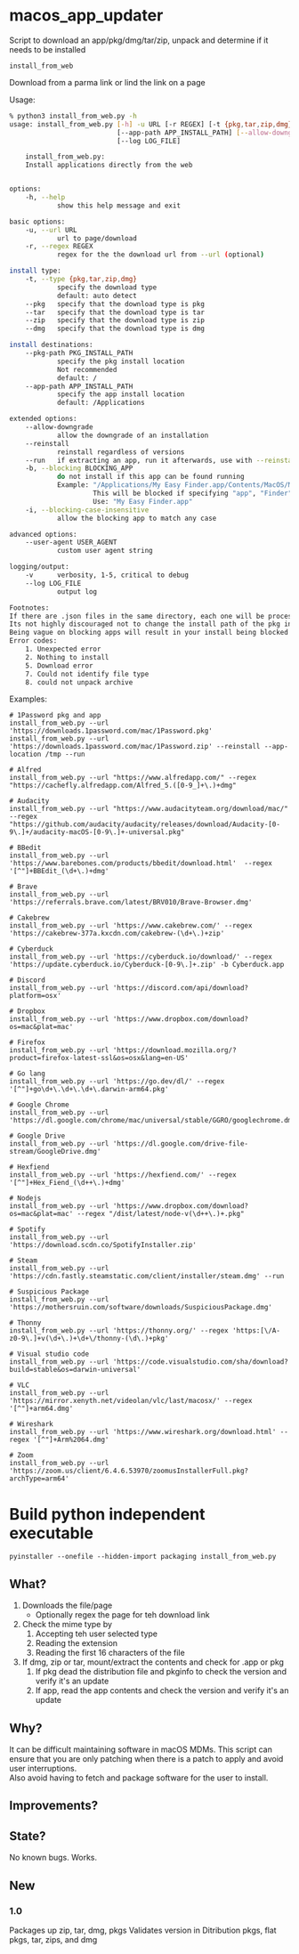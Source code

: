 # macos_app_updater

Script to download an app/pkg/dmg/tar/zip, unpack and determine if it needs to be installed

```install_from_web```

Download from a parma link or lind the link on a page

Usage:

```bash
% python3 install_from_web.py -h
usage: install_from_web.py [-h] -u URL [-r REGEX] [-t {pkg,tar,zip,dmg} | --pkg | --tar | --zip | --dmg] [--pkg-path PKG_INSTALL_PATH]
                           [--app-path APP_INSTALL_PATH] [--allow-downgrade] [--reinstall] [--run] [--user-agent USER_AGENT] [-b BLOCKING_APP] [-i] [-v]
                           [--log LOG_FILE]

    install_from_web.py:
    Install applications directly from the web


options:
    -h, --help
            show this help message and exit

basic options:
    -u, --url URL
            url to page/download
    -r, --regex REGEX
            regex for the the download url from --url (optional)

install type:
    -t, --type {pkg,tar,zip,dmg}
            specify the download type
            default: auto detect
    --pkg   specify that the download type is pkg
    --tar   specify that the download type is tar
    --zip   specify that the download type is zip
    --dmg   specify that the download type is dmg

install destinations:
    --pkg-path PKG_INSTALL_PATH
            specify the pkg install location
            Not recommended
            default: /
    --app-path APP_INSTALL_PATH
            specify the app install location
            default: /Applications

extended options:
    --allow-downgrade
            allow the downgrade of an installation
    --reinstall
            reinstall regardless of versions
    --run   if extracting an app, run it afterwards, use with --reinstall to always open the app
    -b, --blocking BLOCKING_APP
            do not install if this app can be found running
            Example: "/Applications/My Easy Finder.app/Contents/MacOS/My Easy Finder"
                     This will be blocked if specifying "app", "Finder" or "MacOS"
                     Use: "My Easy Finder.app"
    -i, --blocking-case-insensitive
            allow the blocking app to match any case

advanced options:
    --user-agent USER_AGENT
            custom user agent string

logging/output:
    -v      verbosity, 1-5, critical to debug
    --log LOG_FILE
            output log

Footnotes:
If there are .json files in the same directory, each one will be processed and any options provided will the the default settings.
Its not highly discouraged not to change the install path of the pkg installers
Being vague on blocking apps will result in your install being blocked unnecessarily
Error codes:
	1. Unexpected error
	2. Nothing to install
	5. Download error
	7. Could not identify file type
	8. could not unpack archive
```

Examples:
```
# 1Password pkg and app
install_from_web.py --url 'https://downloads.1password.com/mac/1Password.pkg'
install_from_web.py --url 'https://downloads.1password.com/mac/1Password.zip' --reinstall --app-location /tmp --run

# Alfred
install_from_web.py --url "https://www.alfredapp.com/" --regex "https://cachefly.alfredapp.com/Alfred_5.([0-9_]+\.)+dmg"

# Audacity
install_from_web.py --url "https://www.audacityteam.org/download/mac/" --regex "https://github.com/audacity/audacity/releases/download/Audacity-[0-9\.]+/audacity-macOS-[0-9\.]+-universal.pkg"

# BBedit
install_from_web.py --url 'https://www.barebones.com/products/bbedit/download.html'  --regex '[^"]+BBEdit_(\d+\.)+dmg'

# Brave
install_from_web.py --url 'https://referrals.brave.com/latest/BRV010/Brave-Browser.dmg'

# Cakebrew
install_from_web.py --url 'https://www.cakebrew.com/' --regex 'https://cakebrew-377a.kxcdn.com/cakebrew-(\d+\.)+zip'

# Cyberduck
install_from_web.py --url 'https://cyberduck.io/download/' --regex 'https://update.cyberduck.io/Cyberduck-[0-9\.]+.zip' -b Cyberduck.app

# Discord
install_from_web.py --url 'https://discord.com/api/download?platform=osx'

# Dropbox
install_from_web.py --url 'https://www.dropbox.com/download?os=mac&plat=mac'

# Firefox
install_from_web.py --url 'https://download.mozilla.org/?product=firefox-latest-ssl&os=osx&lang=en-US'

# Go lang
install_from_web.py --url 'https://go.dev/dl/' --regex '[^"]+go\d+\.\d+\.\d+\.darwin-arm64.pkg'

# Google Chrome
install_from_web.py --url 'https://dl.google.com/chrome/mac/universal/stable/GGRO/googlechrome.dmg'

# Google Drive
install_from_web.py --url 'https://dl.google.com/drive-file-stream/GoogleDrive.dmg'

# Hexfiend 
install_from_web.py --url 'https://hexfiend.com/' --regex '[^"]+Hex_Fiend_(\d++\.)+dmg'

# Nodejs
install_from_web.py --url 'https://www.dropbox.com/download?os=mac&plat=mac' --regex "/dist/latest/node-v(\d++\.)+.pkg"

# Spotify
install_from_web.py --url 'https://download.scdn.co/SpotifyInstaller.zip'

# Steam
install_from_web.py --url 'https://cdn.fastly.steamstatic.com/client/installer/steam.dmg' --run

# Suspicious Package
install_from_web.py --url 'https://mothersruin.com/software/downloads/SuspiciousPackage.dmg'

# Thonny
install_from_web.py --url 'https://thonny.org/' --regex 'https:[\/A-z0-9\.]+v(\d+\.)+\d+\/thonny-(\d\.)+pkg'

# Visual studio code
install_from_web.py --url 'https://code.visualstudio.com/sha/download?build=stable&os=darwin-universal'

# VLC
install_from_web.py --url 'https://mirror.xenyth.net/videolan/vlc/last/macosx/' --regex '[^"]+arm64.dmg'

# Wireshark
install_from_web.py --url 'https://www.wireshark.org/download.html' --regex '[^"]+Arm%2064.dmg'

# Zoom
install_from_web.py --url 'https://zoom.us/client/6.4.6.53970/zoomusInstallerFull.pkg?archType=arm64'

```
# Build python independent executable
```
pyinstaller --onefile --hidden-import packaging install_from_web.py
```


## What?

1. Downloads the file/page
   - Optionally regex the page for teh download link
2. Check the mime type by
   1. Accepting teh user selected type
   2. Reading the extension
   3. Reading the first 16 characters of the file
3. If dmg, zip or tar, mount/extract the contents and check for .app or pkg 
   1. If pkg dead the distribution file and pkginfo to check the version and verify it's an update
   2. If app, read the app contents and check the version and verify it's an update


## Why?

It can be difficult maintaining software in macOS MDMs. This script can ensure that you are only patching when there is
a patch to apply and avoid user interruptions.\
Also avoid having to fetch and package software for the user to install.

## Improvements?



## State?

No known bugs. Works.

## New

### 1.0

Packages up zip, tar, dmg, pkgs Validates version in Ditribution pkgs, flat pkgs, tar, zips, and dmg